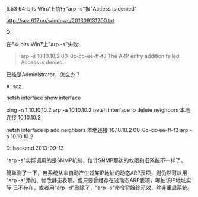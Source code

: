 6.53 64-bits Win7上执行"arp -s"报"Access is denied"

http://scz.617.cn/windows/201309131200.txt

Q:

在64-bits Win7上"arp -s"失败:

> arp -s 10.10.10.2 00-0c-cc-ee-ff-f3
The ARP entry addition failed: Access is denied.

已经是Administrator，怎么办？

A: scz

netsh interface show interface

ping -n 1 10.10.10.2
arp -a 10.10.10.2
netsh interface ip delete neighbors 本地连接 10.10.10.2

netsh interface ip add neighbors 本地连接 10.10.10.2 00-0c-cc-ee-ff-f3
arp -a 10.10.10.2

D: backend 2013-09-13

"arp -s"实际调用的是SNMP机制，估计SNMP那边的权限和旧系统不一样了。

简单测了一下，若系统从未自动产生过某IP地址的动态ARP表项，则仍然可以用
"arp -s"添加、修改静态表项。但只要曾经存在过动态ARP表项，哪怕该IP地址实际
已不存在，或者用"arp -d"删除了，"arp -s"命令将始终无效，除非重启系统。
